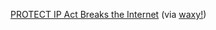 ---
layout: post
wordpress_id: 1290
wordpress_url: http://noesbueno.com/?p=1290
date: '2011-10-26 15:12:26 -0500'
date_gmt: '2011-10-26 20:12:26 -0500'
body: |
  <p><a href="http://fightforthefuture.org/pipa/">PROTECT IP Act Breaks the Internet</a> <span class="via">(via <a href="http://www.waxy.org">waxy!</a>)<span></span></span></p>
---